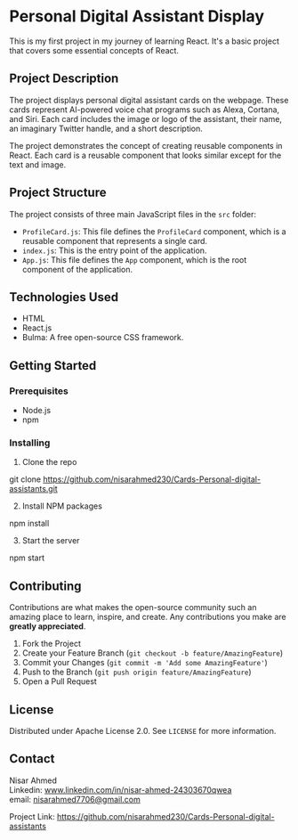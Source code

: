 # Personal Digital Assistant Display

This is my first project in my journey of learning React. It's a basic project that covers some essential concepts of React.

## Project Description

The project displays personal digital assistant cards on the webpage. These cards represent AI-powered voice chat programs such as Alexa, Cortana, and Siri. Each card includes the image or logo of the assistant, their name, an imaginary Twitter handle, and a short description. 

The project demonstrates the concept of creating reusable components in React. Each card is a reusable component that looks similar except for the text and image.

## Project Structure

The project consists of three main JavaScript files in the `src` folder:

- `ProfileCard.js`: This file defines the `ProfileCard` component, which is a reusable component that represents a single card.
- `index.js`: This is the entry point of the application.
- `App.js`: This file defines the `App` component, which is the root component of the application.

## Technologies Used

- HTML
- React.js
- Bulma: A free open-source CSS framework.

## Getting Started

### Prerequisites

- Node.js
- npm

### Installing

1. Clone the repo

git clone https://github.com/nisarahmed230/Cards-Personal-digital-assistants.git

2. Install NPM packages

npm install

3. Start the server

npm start


## Contributing

Contributions are what makes the open-source community such an amazing place to learn, inspire, and create. Any contributions you make are **greatly appreciated**.

1. Fork the Project
2. Create your Feature Branch (`git checkout -b feature/AmazingFeature`)
3. Commit your Changes (`git commit -m 'Add some AmazingFeature'`)
4. Push to the Branch (`git push origin feature/AmazingFeature`)
5. Open a Pull Request

## License

Distributed under Apache License 2.0. See `LICENSE` for more information.

## Contact

Nisar Ahmed  
Linkedin: www.linkedin.com/in/nisar-ahmed-24303670qwea  
email: nisarahmed7706@gmail.com

Project Link: https://github.com/nisarahmed230/Cards-Personal-digital-assistants
